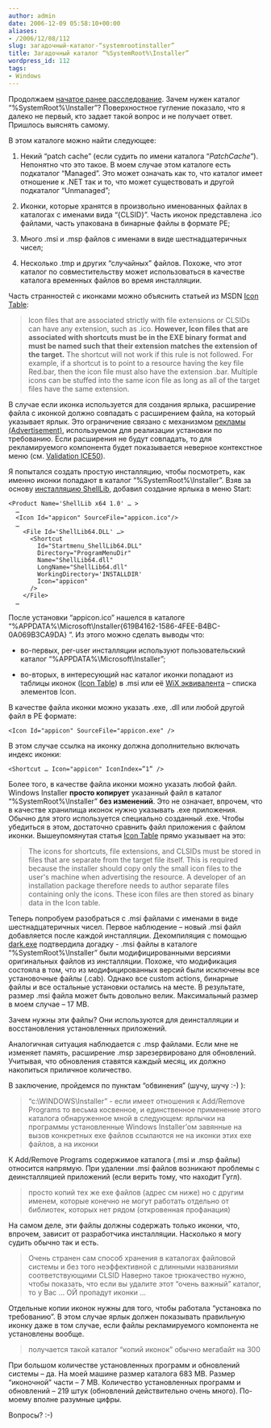 ```yaml
---
author: admin
date: 2006-12-09 05:58:10+00:00
aliases:
- /2006/12/08/112
slug: загадочный-каталог-“systemrootinstaller”
title: Загадочный каталог “%SystemRoot%\Installer”
wordpress_id: 112
tags:
- Windows
---
```


Продолжаем [начатое ранее расследование](http://blog.not-a-kernel-guy.com/2006/12/05/109). Зачем нужен каталог “%SystemRoot%\Installer”? Поверхностное гугление показало, что я далеко не первый, кто задает такой вопрос и не получает ответ. Пришлось выяснять самому.

В этом каталоге можно найти следующее:

  1. Некий “patch cache” (если судить по имени каталога “$PatchCache$”). Непонятно что это такое. В моем случае этом каталоге есть подкаталог “Managed”. Это может означать как то, что каталог имеет отношение к .NET так и то, что может существовать и другой подкаталог “Unmanaged”;

  2. Иконки, которые хранятся в произвольно именованных файлах в каталогах с именами вида “{CLSID}”. Часть иконок представлена .ico файлами, часть упакована в бинарные файлы в формате PE;

  3. Много .msi и .msp файлов с именами в виде шестнадцатеричных чисел;

  4. Несколько .tmp и других “случайных” файлов. Похоже, что этот каталог по совместительству может использоваться в качестве каталога временных файлов во время инсталляции.

Часть странностей с иконками можно объяснить статьей из MSDN [Icon Table](http://msdn2.microsoft.com/en-us/library/aa369210.aspx):

> Icon files that are associated strictly with file extensions or CLSIDs can have any extension, such as .ico. **However, Icon files that are associated with shortcuts must be in the EXE binary format and must be named such that their extension matches the extension of the target.** The shortcut will not work if this rule is not followed. For example, if a shortcut is to point to a resource having the key file Red.bar, then the icon file must also have the extension .bar. Multiple icons can be stuffed into the same icon file as long as all of the target files have the same extension.

В случае если иконка используется для создания ярлыка, расширение файла с иконкой должно совпадать с расширением файла, на который указывает ярлык. Это ограничение связано с механизмом [рекламы (Advertisement)](http://msdn2.microsoft.com/en-us/library/aa367548.aspx), используемом для реализации установки по требованию. Если расширения не будут совпадать, то для рекламируемого компонента будет показывается неверное контекстное меню (см. [Validation ICE50](http://msdn2.microsoft.com/en-us/library/aa368981.aspx)).

Я попытался создать простую инсталляцию, чтобы посмотреть, как именно иконки попадают в каталог “%SystemRoot%\Installer”. Взяв за основу [инсталляцию ShellLib](http://blog.not-a-kernel-guy.com/2006/10/25/90), добавил создание ярлыка в меню Start:

    <Product Name='ShellLib x64 1.0' … >
      …
      <Icon Id="appicon" SourceFile="appicon.ico"/>
      …
        <File Id='ShellLib64.DLL' …>
          <Shortcut 
            Id="Startmenu_ShellLib64.DLL" 
            Directory="ProgramMenuDir" 
            Name="ShellLib64.dll" 
            LongName="ShellLib64.dll" 
            WorkingDirectory='INSTALLDIR'
            Icon="appicon" 
          />            
        </File>
      …

После установки “appicon.ico” нашелся в каталоге “%APPDATA%\Microsoft\Installer\{619B4162-1586-4FEE-B4BC-0A069B3CA9DA} ”. Из этого можно сделать выводы что:

  * во-первых, per-user инсталляции используют пользовательский каталог “%APPDATA%\Microsoft\Installer”;

  * во-вторых, в интересующий нас каталог иконки попадают из таблицы иконок ([Icon Table](http://msdn2.microsoft.com/en-us/library/aa369210.aspx)) в .msi или её [WiX эквивалента](http://wix.sourceforge.net/manual-wix2/wix_xsd_icon.htm) – списка элементов Icon.

В качестве файла иконки можно указать .exe, .dll или любой другой файл в PE формате:

    <Icon Id="appicon" SourceFile="appicon.exe" />

В этом случае ссылка на иконку должна дополнительно включать индекс иконки:

    <Shortcut … Icon="appicon" IconIndex=”1” />

Более того, в качестве файла иконки можно указать любой файл. Windows Installer **просто копирует** указанный файл в каталог “%SystemRoot%\Installer” **без изменений**. Это не означает, впрочем, что в качестве хранилища иконок нужно указывать .exe приложения. Обычно для этого используется специально созданный .exe. Чтобы убедиться в этом, достаточно сравнить файл приложения с файлом иконки. Вышеупомянутая статья [Icon Table](http://msdn2.microsoft.com/en-us/library/aa369210.aspx) прямо указывает на это:

> The icons for shortcuts, file extensions, and CLSIDs must be stored in files that are separate from the target file itself. This is required because the installer should copy only the small icon files to the user's machine when advertising the resource. A developer of an installation package therefore needs to author separate files containing only the icons. These icon files are then stored as binary data in the Icon table.

Теперь попробуем разобраться с .msi файлами с именами в виде шестнадцатеричных чисел. Первое наблюдение – новый .msi файл добавляется после каждой инсталляции. Декомпиляция с помощью [dark.exe](http://wix.sourceforge.net/manual-wix2/dark.htm) подтвердила догадку - .msi файлы в каталоге “%SystemRoot%\Installer” были модифицированными версиями оригинальных файлов из инсталляции. Похоже, что модификация состояла в том, что из модифицированных версий были исключены все установочные файлы (.cab). Однако все custom actions, бинарные файлы и все остальные установки остались на месте. В результате, размер .msi файла может быть довольно велик. Максимальный размер в моем случае – 17 MB.

Зачем нужны эти файлы? Они используются для деинсталляции и восстановления установленных приложений.

Аналогичная ситуация наблюдается с .msp файлами. Если мне не изменяет память, расширение .msp зарезервировано для обновлений. Учитывая, что обновления ставятся каждый месяц, их должно накопиться приличное количество.

В заключение, пройдемся по пунктам “обвинения” (шучу, шучу :-) ):

> “c:\WINDOWS\Installer” - если имеет отношения к Add/Remove Programs то весьма косвенное, и единственное применение этого каталога обнаруженное мной в следующем:
ярлычки на программы установленные Windows Installer’ом завянные на вызов конкретных exe файлов ссылаются не на иконки этих exe файлов, а на иконки

К Add/Remove Programs содержимое каталога (.msi и .msp файлы) относится напрямую. При удалении .msi файлов возникают проблемы с деинсталляцией приложений (если верить тому, что находит Гугл).

> просто копий тех же exe файлов (адрес см ниже) но с другим именем, которые конечно не могут работать отдельно от библиотек, которых нет рядом (откровенная профанация)

На самом деле, эти файлы должны содержать только иконки, что, впрочем, зависит от разработчика инсталляции. Насколько я могу судить обычно так и есть.

> Очень странен сам способ хранения в каталогах файловой системы и без того неэффективной с длинными названиями соответствующими CLSID
Наверно такое трюкачество нужно, чтобы показать, что если вы удалите этот “очень важный” каталог, то у Вас … ОЙ пропадут иконки …

Отдельные копии иконок нужны для того, чтобы работала “установка по требованию”. В этом случае ярлык должен показывать правильную иконку даже в том случае, если файлы рекламируемого компонента не установлены вообще.

> получается такой каталог “копий иконок” обычно мегабайт на 300

При большом количестве установленных программ и обновлений системы – да. На моей машине размер каталога 683 MB. Размер “иконочной” части – 7 MB. Количество установленных программ и обновлений – 219 штук (обновлений действительно очень много). По-моему вполне разумные цифры.

Вопросы? :-)
